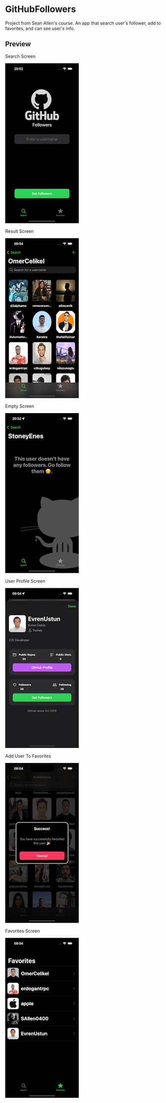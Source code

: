 # GitHubFollowers
Project from Sean Allen's course. An app that search user's follower, add to favorites, and can see user's info.

## Preview

Search Screen

![screen1](ss/Search.png) 

Result Screen

![screen1](ss/Result2.png) 

Empty Screen

![screen1](ss/Empty.png) 

User Profile Screen

![screen1](ss/UserProfile.png) 

Add User To Favorites

![screen1](ss/AddFavorite.png) 

Favorites Screen

![screen1](ss/Favorites.png) 




